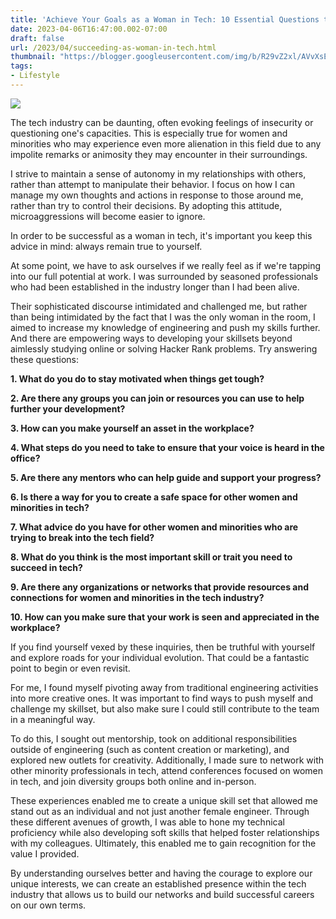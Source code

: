 ```yaml
---
title: 'Achieve Your Goals as a Woman in Tech: 10 Essential Questions to Ask Yourself for Success in the Industry.'
date: 2023-04-06T16:47:00.002-07:00
draft: false
url: /2023/04/succeeding-as-woman-in-tech.html
thumbnail: "https://blogger.googleusercontent.com/img/b/R29vZ2xl/AVvXsEhBH7tkzb4T8Nw2DqoVGgl0ebttiCenG__2DuPLMM5mYl3K_RGeIvuhSZl0ocLbO7bI2ves_baHkWY_lHuTfqUtP2_na55tLrF2ZmwawCkAhxxVl5Sgemf0F9XEQRj3iCsjp5BFyQCFRqhoopcgVBRJsm6Xx6lWcYJlwI9JvpfX_mV7HrbUydGuN4SqbQ/s320/White%20Blue%20Beige%20Modern%20Pinterest%20Pin.png"
tags: 
- Lifestyle
---
```


        

[![](https://blogger.googleusercontent.com/img/b/R29vZ2xl/AVvXsEhBH7tkzb4T8Nw2DqoVGgl0ebttiCenG__2DuPLMM5mYl3K_RGeIvuhSZl0ocLbO7bI2ves_baHkWY_lHuTfqUtP2_na55tLrF2ZmwawCkAhxxVl5Sgemf0F9XEQRj3iCsjp5BFyQCFRqhoopcgVBRJsm6Xx6lWcYJlwI9JvpfX_mV7HrbUydGuN4SqbQ/s320/White%20Blue%20Beige%20Modern%20Pinterest%20Pin.png)](https://blogger.googleusercontent.com/img/b/R29vZ2xl/AVvXsEhBH7tkzb4T8Nw2DqoVGgl0ebttiCenG__2DuPLMM5mYl3K_RGeIvuhSZl0ocLbO7bI2ves_baHkWY_lHuTfqUtP2_na55tLrF2ZmwawCkAhxxVl5Sgemf0F9XEQRj3iCsjp5BFyQCFRqhoopcgVBRJsm6Xx6lWcYJlwI9JvpfX_mV7HrbUydGuN4SqbQ/s1500/White%20Blue%20Beige%20Modern%20Pinterest%20Pin.png)

  
The tech industry can be daunting, often evoking feelings of insecurity or questioning one's capacities. This is especially true for women and minorities who may experience even more alienation in this field due to any impolite remarks or animosity they may encounter in their surroundings.

I strive to maintain a sense of autonomy in my relationships with others, rather than attempt to manipulate their behavior. I focus on how I can manage my own thoughts and actions in response to those around me, rather than try to control their decisions. By adopting this attitude, microaggressions will become easier to ignore.

  

In order to be successful as a woman in tech, it's important you keep this advice in mind: always remain true to yourself.

  

At some point, we have to ask ourselves if we really feel as if we're tapping into our full potential at work. I was surrounded by seasoned professionals who had been established in the industry longer than I had been alive.

  

Their sophisticated discourse intimidated and challenged me, but rather than being intimidated by the fact that I was the only woman in the room, I aimed to increase my knowledge of engineering and push my skills further. And there are empowering ways to developing your skillsets beyond aimlessly studying online or solving Hacker Rank problems. Try answering these questions:

  

**1\. What do you do to stay motivated when things get tough?**

  

**2\. Are there any groups you can join or resources you can use to help further your development?**

  

**3\. How can you make yourself an asset in the workplace?**

  

**4\. What steps do you need to take to ensure that your voice is heard in the office?**

  

**5\. Are there any mentors who can help guide and support your progress?**

  

**6\. Is there a way for you to create a safe space for other women and minorities in tech?**

  

**7\. What advice do you have for other women and minorities who are trying to break into the tech field?**

  

**8\. What do you think is the most important skill or trait you need to succeed in tech?**

  

**9\. Are there any organizations or networks that provide resources and connections for women and minorities in the tech industry?**

  

**10\. How can you make sure that your work is seen and appreciated in the workplace?**

  

If you find yourself vexed by these inquiries, then be truthful with yourself and explore roads for your individual evolution. That could be a fantastic point to begin or even revisit.

  

For me, I found myself pivoting away from traditional engineering activities into more creative ones. It was important to find ways to push myself and challenge my skillset, but also make sure I could still contribute to the team in a meaningful way.

  

To do this, I sought out mentorship, took on additional responsibilities outside of engineering (such as content creation or marketing), and explored new outlets for creativity. Additionally, I made sure to network with other minority professionals in tech, attend conferences focused on women in tech, and join diversity groups both online and in-person.

  

These experiences enabled me to create a unique skill set that allowed me stand out as an individual and not just another female engineer. Through these different avenues of growth, I was able to hone my technical proficiency while also developing soft skills that helped foster relationships with my colleagues. Ultimately, this enabled me to gain recognition for the value I provided.

  

By understanding ourselves better and having the courage to explore our unique interests, we can create an established presence within the tech industry that allows us to build our networks and build successful careers on our own terms.